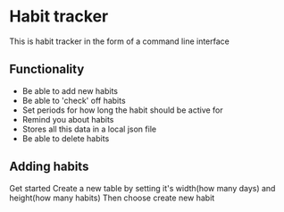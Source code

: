 # Habit tracker
This is habit tracker in the form of a command line interface

## Functionality
-  Be able to add new habits
-  Be able to 'check' off habits
-  Set periods for how long the habit should be active for 
-  Remind you about habits
-  Stores all this data in a local json file
-  Be able to delete habits

## Adding habits
Get started
Create a new table by setting it's width(how many days) and height(how many habits)
Then choose create new habit
